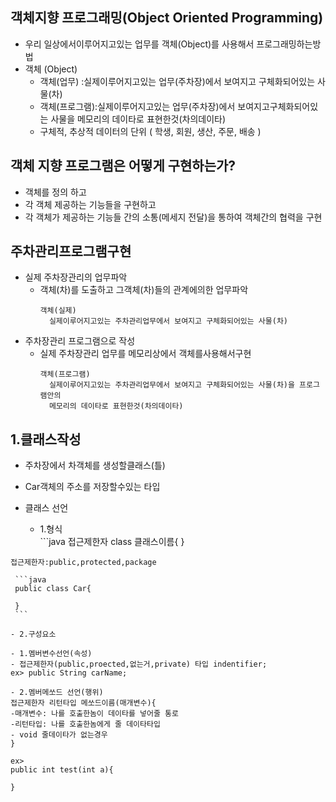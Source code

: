 
## 객체지향 프로그래밍(Object Oriented Programming)
  - 우리 일상에서이루어지고있는 업무를 객체(Object)를 사용해서 프로그래밍하는방법
  - 객체 (Object)
	 - 객체(업무)   :실제이루어지고있는 업무(주차장)에서 보여지고 구체화되어있는 사물(차)  
	 - 객체(프로그램):실제이루어지고있는 업무(주차장)에서 보여지고구체화되어있는 사물을 메모리의 데이타로 표현한것(차의데이타) 
	 - 구체적, 추상적 데이터의 단위 ( 학생, 회원, 생산, 주문, 배송 )

## 객체 지향 프로그램은 어떻게 구현하는가?

- 객체를 정의 하고 
- 각 객체 제공하는 기능들을 구현하고
- 각 객체가 제공하는 기능들 간의 소통(메세지 전달)을 통하여 객체간의 협력을 구현 



 ## 주차관리프로그램구현
 
   - 실제 주차장관리의 업무파악
     - 객체(차)를 도출하고 그객체(차)들의 관계에의한 업무파악
       ```
       객체(실제)
         실제이루어지고있는 주차관리업무에서 보여지고 구체화되어있는 사물(차)    
       ```
   - 주차장관리 프로그램으로 작성 
     - 실제 주차장관리 업무를 메모리상에서 객체를사용해서구현
       ```
       객체(프로그램)
         실제이루어지고있는 주차관리업무에서 보여지고 구체화되어있는 사물(차)을 프로그램안의
         메모리의 데이타로 표현한것(차의데이타)
       ```

  ## 1.클래스작성
   - 주차장에서 차객체를 생성할클래스(틀)
   - Car객체의 주소를 저장할수있는 타입
   - 클래스 선언

     - 1.형식       
    ```java
	접근제한자  class  클래스이름{
	} 
	
	접근제한자:public,protected,package
   ```	
    ```java 
	public class Car{
	
	}
    ```
     
- 2.구성요소

- 1.멤버변수선언(속성)
- 접근제한자(public,proected,없는거,private) 타입 indentifier;
ex> public String carName;

- 2.멤버메쏘드 선언(행위)    
접근제한자 리턴타입 메쏘드이름(매개변수){
-매개변수: 나를 호출한놈이 데이타를 넣어줄 통로
-리턴타입: 나를 호출한놈에게 줄 데이타타입 
- void 줄데이타가 없는경우
}

ex> 
public int test(int a){

}
